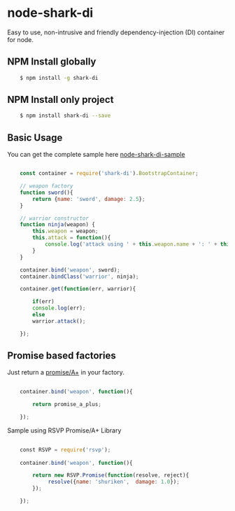 # node-shark-di
Easy to use, non-intrusive and friendly dependency-injection (DI) container for node.

## NPM Install globally

```bash
    $ npm install -g shark-di
```
## NPM Install only project

```bash
    $ npm install shark-di --save
```

## Basic Usage

You can get the complete sample here [node-shark-di-sample](https://github.com/gabrielpeixinho/node-shark-di-sample)

```javascript

    const container = require('shark-di').BootstrapContainer;

    // weapon factory
    function sword(){
        return {name: 'sword', damage: 2.5};
    }

    // warrior constructor
    function ninja(weapon) {
        this.weapon = weapon;
        this.attack = function(){
            console.log('attack using ' + this.weapon.name + ': ' + this.weapon.damage + ' damage');
        } 
    }

    container.bind('weapon', sword); 
    container.bindClass('warrior', ninja);

    container.get(function(err, warrior){

        if(err)
        console.log(err);
        else
        warrior.attack();

    });
```


## Promise based factories

Just return a [promise/A+](https://promisesaplus.com/) in your factory.

```javascript
 
    container.bind('weapon', function(){

        return promise_a_plus;

    });
```

Sample using RSVP Promise/A+ Library

```javascript
    
    const RSVP = require('rsvp');
    
    container.bind('weapon', function(){

        return new RSVP.Promise(function(resolve, reject){
             resolve({name: 'shuriken',  damage: 1.0}); 
        });

    });
 ```

